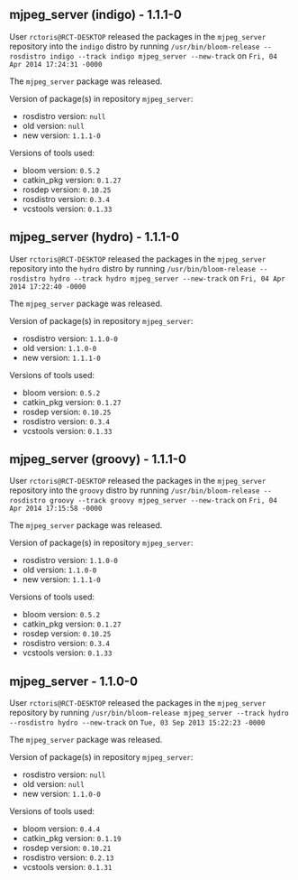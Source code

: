 ## mjpeg_server (indigo) - 1.1.1-0

User `rctoris@RCT-DESKTOP` released the packages in the `mjpeg_server` repository into the `indigo` distro by running `/usr/bin/bloom-release --rosdistro indigo --track indigo mjpeg_server --new-track` on `Fri, 04 Apr 2014 17:24:31 -0000`

The `mjpeg_server` package was released.

Version of package(s) in repository `mjpeg_server`:
- rosdistro version: `null`
- old version: `null`
- new version: `1.1.1-0`

Versions of tools used:
- bloom version: `0.5.2`
- catkin_pkg version: `0.1.27`
- rosdep version: `0.10.25`
- rosdistro version: `0.3.4`
- vcstools version: `0.1.33`


## mjpeg_server (hydro) - 1.1.1-0

User `rctoris@RCT-DESKTOP` released the packages in the `mjpeg_server` repository into the `hydro` distro by running `/usr/bin/bloom-release --rosdistro hydro --track hydro mjpeg_server --new-track` on `Fri, 04 Apr 2014 17:22:40 -0000`

The `mjpeg_server` package was released.

Version of package(s) in repository `mjpeg_server`:
- rosdistro version: `1.1.0-0`
- old version: `1.1.0-0`
- new version: `1.1.1-0`

Versions of tools used:
- bloom version: `0.5.2`
- catkin_pkg version: `0.1.27`
- rosdep version: `0.10.25`
- rosdistro version: `0.3.4`
- vcstools version: `0.1.33`


## mjpeg_server (groovy) - 1.1.1-0

User `rctoris@RCT-DESKTOP` released the packages in the `mjpeg_server` repository into the `groovy` distro by running `/usr/bin/bloom-release --rosdistro groovy --track groovy mjpeg_server --new-track` on `Fri, 04 Apr 2014 17:15:58 -0000`

The `mjpeg_server` package was released.

Version of package(s) in repository `mjpeg_server`:
- rosdistro version: `1.1.0-0`
- old version: `1.1.0-0`
- new version: `1.1.1-0`

Versions of tools used:
- bloom version: `0.5.2`
- catkin_pkg version: `0.1.27`
- rosdep version: `0.10.25`
- rosdistro version: `0.3.4`
- vcstools version: `0.1.33`


## mjpeg_server - 1.1.0-0

User `rctoris@RCT-DESKTOP` released the packages in the `mjpeg_server` repository by running `/usr/bin/bloom-release mjpeg_server --track hydro --rosdistro hydro --new-track` on `Tue, 03 Sep 2013 15:22:23 -0000`

The `mjpeg_server` package was released.

Version of package(s) in repository `mjpeg_server`:
- rosdistro version: `null`
- old version: `null`
- new version: `1.1.0-0`

Versions of tools used:
- bloom version: `0.4.4`
- catkin_pkg version: `0.1.19`
- rosdep version: `0.10.21`
- rosdistro version: `0.2.13`
- vcstools version: `0.1.31`


